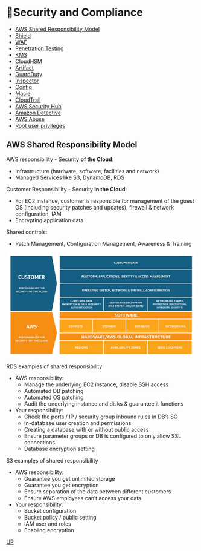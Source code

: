 # 📝Security and Compliance

- [AWS Shared Responsibility Model](#aws-shared-responsibility-model)
- [Shield]()
- [WAF]()
- [Penetration Testing]()
- [KMS]()
- [CloudHSM]()
- [Artifact]()
- [GuardDuty]()
- [Inspector]()
- [Config]()
- [Macie]()
- [CloudTrail]()
- [AWS Security Hub]()
- [Amazon Detective]()
- [AWS Abuse]()
- [Root user privileges]()

## AWS Shared Responsibility Model

AWS responsibility - Security **of the Cloud**:

- Infrastructure (hardware, software, facilities and network)
- Managed Services like S3, DynamoDB, RDS

Customer Responsibility - Security **in the Cloud**:

- For EC2 instance, customer is responsible for management of the guest OS
  (including security patches and updates), firewall & network configuration, IAM
- Encrypting application data

Shared controls:

- Patch Management, Configuration Management, Awareness & Training

<p align="center" width="100%"><img src="assets/shared-responsibility.jpg" alt="drawing" width="500"/></p>

RDS examples of shared responsibility

- AWS responsibility:
  - Manage the underlying EC2 instance, disable SSH access
  - Automated DB patching
  - Automated OS patching
  - Audit the underlying instance and disks & guarantee it functions
- Your responsibility:
  - Check the ports / IP / security group inbound rules in DB’s SG
  - In-database user creation and permissions
  - Creating a database with or without public access
  - Ensure parameter groups or DB is configured to only allow SSL connections
  - Database encryption setting

S3 examples of shared responsibility

- AWS responsibility:
  - Guarantee you get unlimited storage
  - Guarantee you get encryption
  - Ensure separation of the data between different customers
  - Ensure AWS employees can’t access your data
- Your responsibility:
  - Bucket configuration
  - Bucket policy / public setting
  - IAM user and roles
  - Enabling encryption

[UP](#-security-and-compliance)
